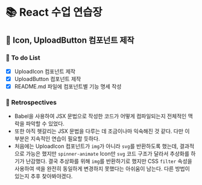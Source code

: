 # 📚 **React 수업 연습장**

## 📌 **Icon, UploadButton 컴포넌트 제작**

### 🔶 **To do List**

- [x] UploadIcon 컴포넌트 제작
- [x] UploadButton 컴포넌트 제작
- [x] README.md 파일에 컴포넌트별 기능 명세 작성

### 🔶 **Retrospectives**

- Babel을 사용하여 JSX 문법으로 작성한 코드가 어떻게 컴파일되는지 전체적인 맥락을 파악할 수 있었다.
- 또한 아직 헷갈리는 JSX 문법을 다루는 데 조금이나마 익숙해진 것 같다. 다만 이 부분은 지속적인 연습이 필요할 듯하다.
- 처음에는 UploadIcon 컴포넌트가 `img`가 아니라 `svg`를 반환하도록 했는데, 결과적으로 가능은 했지만 `spinner-animate` Icon만 `svg` 코드 구조가 달라서 추상화를 하기가 난감했다. 결국 추상화를 위해 `img`를 반환하기로 했지만 CSS `filter` 속성을 사용하여 색을 완전히 동일하게 변경하지 못했다는 아쉬움이 남는다. 다른 방법이 있는지 추후 찾아봐야겠다.
